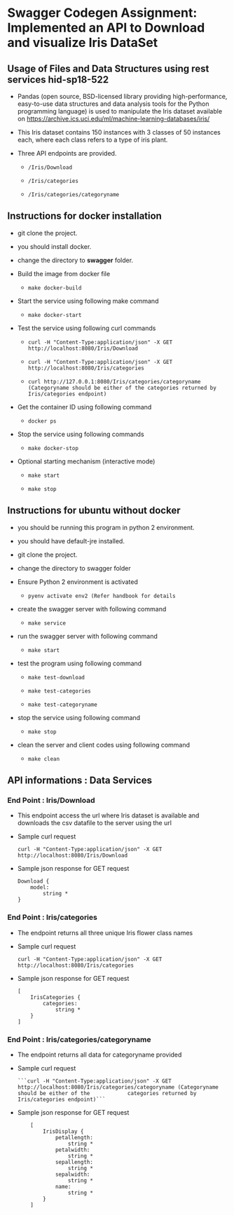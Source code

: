 # Swagger Codegen Assignment: Implemented an API to Download and visualize Iris DataSet
  
## Usage of Files and Data Structures using rest services hid-sp18-522

* Pandas (open source, BSD-licensed library providing
  high-performance, easy-to-use data structures and data analysis
  tools for the Python programming language) is used to
  manipulate the Iris dataset available on
  <https://archive.ics.uci.edu/ml/machine-learning-databases/iris/>

* This Iris dataset contains 150 instances with 3 classes of 50 instances each, where each class refers to a type of iris plant.


* Three API endpoints are provided.

  * ```/Iris/Download```
  
  * ```/Iris/categories```
  
  * ```/Iris/categories/categoryname```
  
 

## Instructions for docker installation

* git clone the project.

* you should install docker.

* change the directory to **swagger** folder.

* Build the image from docker file

	* ``` make docker-build ```

* Start the service using following make command
  
  * ```make docker-start```

* Test the service using following curl commands
  
  
  * ```curl -H "Content-Type:application/json" -X GET http://localhost:8080/Iris/Download```
  
  * ```curl -H "Content-Type:application/json" -X GET http://localhost:8080/Iris/categories```     
  
  
  * ```curl http://127.0.0.1:8080/Iris/categories/categoryname (Categoryname should be either of the categories returned by Iris/categories endpoint)```

  
  

* Get the container ID using following command
  
  * ```docker ps```

* Stop the service using following commands
  
  * ```make docker-stop```

* Optional starting mechanism (interactive mode)
  
  * ```make start``` 
  
  * ```make stop```
	
## Instructions for ubuntu without docker

* you should be running this program in python 2 environment.

* you should have default-jre installed.

* git clone the project.

* change the directory to swagger folder

* Ensure Python 2 environment is activated

	* ``` pyenv activate env2 (Refer handbook for details ```

* create the swagger server with following command
  
  * ```make service```

* run the swagger server with following command
  
  * ```make start```

* test the program using following command
  
  * ```make test-download```
  
  * ```make test-categories```
  
  * ```make test-categoryname```

* stop the service using following command
  
  * ```make stop```

* clean the server and client codes using following command
  
  * ```make clean```

## API informations : Data Services

### End Point : Iris/Download
  
  * This endpoint access the url where Iris dataset is available and downloads the csv datafile to the server using the url
 
  * Sample curl request
  
	  ```curl -H "Content-Type:application/json" -X GET http://localhost:8080/Iris/Download ```
  
  * Sample json response for GET request 
  
	```
	Download {
		model:	
			string *
	}

	```

### End Point : Iris/categories
  
  * The endpoint returns all three unique Iris flower class names 
  
  * Sample curl request
  
	  ```curl -H "Content-Type:application/json" -X GET http://localhost:8080/Iris/categories```
 
  * Sample json response for GET request
  
	```
	[
		IrisCategories {
			categories:	
				string *
		}
	]

	```
### End Point : Iris/categories/categoryname

* The endpoint returns all data for categoryname provided 

* Sample curl request
	  
	  ```curl -H "Content-Type:application/json" -X GET http://localhost:8080/Iris/categories/categoryname (Categoryname should be either of the 			categories returned by Iris/categories endpoint)```

 * Sample json response for GET request
 	
 	``` 
 		[
			IrisDisplay {
				petallength:	
					string *
				petalwidth:	
					string *
				sepallength:	
					string *
				sepalwidth:	
					string *
				name:	
					string *
			}
		]

	```
